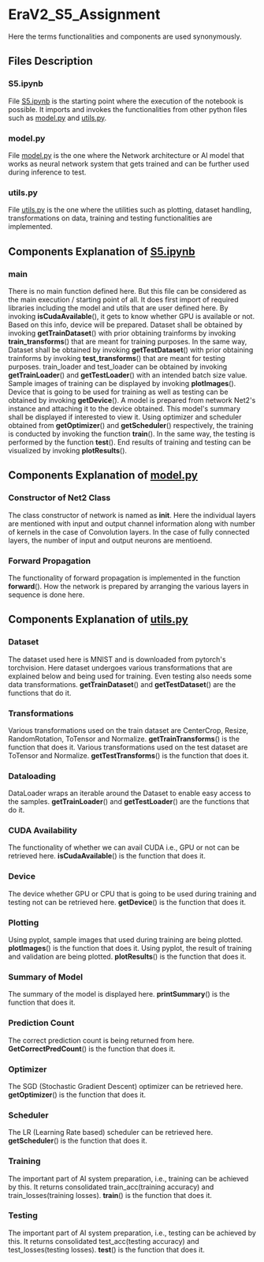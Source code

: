 
# EraV2_S5_Assignment

Here the terms functionalities and components are used synonymously.

## Files Description

### S5.ipynb

  File <u>S5.ipynb</u> is the starting point where the execution of the notebook is possible. It imports and invokes the functionalities from other python files such as <u>model.py</u> and <u>utils.py</u>.

### model.py

  File <u>model.py</u> is the one where the Network architecture or AI model that works as neural network system that gets trained and can be further used during inference to test.

### utils.py

  File <u>utils.py</u> is the one where the utilities such as plotting, dataset handling, transformations on data, training and testing functionalities are implemented.


## Components Explanation of <u>S5.ipynb</u>

### main

  There is no main function defined here. But this file can be considered as the main execution / starting point of all. It does first import of required libraries including the model and utils that are user defined here. By invoking **isCudaAvailable**(), it gets to know whether GPU is available or not. Based on this info, device will be prepared.
  Dataset shall be obtained by invoking **getTrainDataset**() with prior obtaining trainforms by invoking **train_transforms**() that are meant for training purposes. In the same way, Dataset shall be obtained by invoking **getTestDataset**() with prior obtaining trainforms by invoking **test_transforms**() that are meant for testing purposes. train_loader and test_loader can be obtained by invoking **getTrainLoader**() and **getTestLoader**() with an intended batch size value.
  Sample images of training can be displayed by invoking **plotImages**().
  Device that is going to be used for training as well as testing can be obtained by invoking **getDevice**().
  A model is prepared from network Net2's instance and attaching it to the device obtained. This model's summary shall be displayed if interested to view it.
  Using optimizer and scheduler obtained from **getOptimizer**() and **getScheduler**() respectively, the training is conducted by invoking the function **train**(). In the same way, the testing is performed by the function **test**().
  End results of training and testing can be visualized by invoking **plotResults**().
  
## Components Explanation of <u>model.py</u>

### Constructor of Net2 Class

  The class constructor of network is named as __init__. Here the individual layers are mentioned with input and output channel information along with number of kernels in the case of Convolution layers. In the case of fully connected layers, the number of input and output neurons are mentioend. 
  

### Forward Propagation

  The functionality of forward propagation is implemented in the function **forward**(). How the network is prepared by arranging the various layers in sequence is done here.

## Components Explanation of <u>utils.py</u>

### Dataset

  The dataset used here is MNIST and is downloaded from pytorch's torchvision. Here dataset undergoes various transformations that are explained below and being used for training. Even testing also needs some data transformations. **getTrainDataset**() and **getTestDataset**() are the functions that do it.

### Transformations

  Various transformations used on the train dataset are CenterCrop, Resize, RandomRotation, ToTensor and Normalize. **getTrainTransforms**() is the function that does it.
  Various transformations used on the test dataset are ToTensor and Normalize. **getTestTransforms**() is the function that does it.

### Dataloading

  DataLoader wraps an iterable around the Dataset to enable easy access to the samples. **getTrainLoader**() and **getTestLoader**() are the functions that do it.

### CUDA Availability

  The functionality of whether we can avail CUDA i.e., GPU or not can be retrieved here. **isCudaAvailable**() is the function that does it.
  
### Device

  The device whether GPU or CPU that is going to be used during training and testing not can be retrieved here. **getDevice**() is the function that does it.
  
### Plotting

  Using pyplot, sample images that used during training are being plotted. **plotImages**() is the function that does it.
  Using pyplot, the result of training and validation are being plotted. **plotResults**() is the function that does it.

### Summary of Model

  The summary of the model is displayed here. **printSummary**() is the function that does it.
  
### Prediction Count

  The correct prediction count is being returned from here. **GetCorrectPredCount**() is the function that does it.

### Optimizer

  The SGD (Stochastic Gradient Descent) optimizer can be retrieved here. **getOptimizer**() is the function that does it.
  
### Scheduler

  The LR (Learning Rate based) scheduler can be retrieved here. **getScheduler**() is the function that does it.
  
### Training

  The important part of AI system preparation, i.e., training can be achieved by this. It returns consolidated train_acc(training accuracy) and train_losses(training losses). **train**() is the function that does it.
  
### Testing

  The important part of AI system preparation, i.e., testing can be achieved by this. It returns consolidated test_acc(testing accuracy) and test_losses(testing losses). **test**() is the function that does it.
